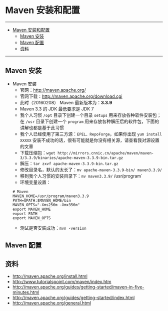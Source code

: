 <h1 id="maven0">Maven 安装和配置</h1>

------

*   [Maven 安装和配置](#maven0)
    *   [Maven 安装](#maven1)
    *   [Maven 配置](#maven2)
    *   [资料](#maven3)
    
------

<h2 id="maven1">Maven 安装</h2>

- Maven 安装
    - 官网：<http://maven.apache.org/>
    - 官网下载：<http://maven.apache.org/download.cgi>
    - 此时（20160208） Maven 最新版本为：**3.3.9**
    - Maven 3.3 的 JDK 最低要求是 JDK 7
    - 我个人习惯 `/opt` 目录下创建一个目录 `setups` 用来存放各种软件安装包；在 `/usr` 目录下创建一个 `program` 用来存放各种解压后的软件包，下面的讲解也都是基于此习惯
    - 我个人已经使用了第三方源：`EPEL、RepoForge`，如果你出现 `yum install XXXXX` 安装不成功的话，很有可能就是你没有相关源，请查看我对源设置的文章
    - 下载压缩包：`wget http://mirrors.cnnic.cn/apache/maven/maven-3/3.3.9/binaries/apache-maven-3.3.9-bin.tar.gz`
    - 解压：`tar zxvf apache-maven-3.3.9-bin.tar.gz`
    - 修改目录名，默认的太长了：`mv apache-maven-3.3.9-bin/ maven3.3.9/`
    - 移到我个人习惯的安装目录下：`mv maven3.3.9/` /usr/program`
    - 环境变量设置：
    ```
    # Maven
    MAVEN_HOME=/usr/program/maven3.3.9
    PATH=$PATH:$MAVEN_HOME/bin
    MAVEN_OPTS="-Xms256m -Xmx356m"
    export MAVEN_HOME
    export PATH
    export MAVEN_OPTS
    ```
    - 测试是否安装成功：`mvn -version`


<h2 id="maven2">Maven 配置</h2>


<h2 id="maven3">资料</h2>

- <http://maven.apache.org/install.html>
- <http://www.tutorialspoint.com/maven/index.htm>
- <http://maven.apache.org/guides/getting-started/maven-in-five-minutes.html>
- <http://maven.apache.org/guides/getting-started/index.html>
- <http://maven.apache.org/general.html>
